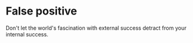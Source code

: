 # False positive

Don't let the world's fascination with external success detract from your internal success.
